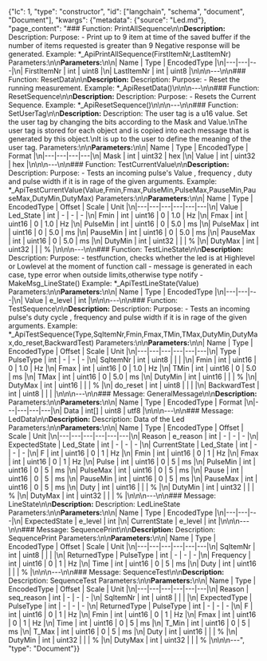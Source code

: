 {"lc": 1, "type": "constructor", "id": ["langchain", "schema", "document", "Document"], "kwargs": {"metadata": {"source": "Led.md"}, "page_content": "### Function: PrintAllSequence\n\n**Description:** Description: Purpose: - Print up to 9 item at time of the saved buffer if the number of items requested is greater than 9 Negative response will be generated. Example: *_ApiPrintAllSequence(FirstItemNr,LastItemNr) Parameters:\n\n**Parameters:**\n\n| Name | Type | EncodedType |\n|---|---|---|\n| FirstItemNr | int | uint8 |\n| LastItemNr | int | uint8 |\n\n\n---\n\n### Function: ResetData\n\n**Description:** Description: Purpose: - Reset the running measurement. Example: *_ApiResetData()\n\n\n---\n\n### Function: ResetSequence\n\n**Description:** Description: Purpose: - Resets the Current Sequence. Example: *_ApiResetSequence()\n\n\n---\n\n### Function: SetUserTag\n\n**Description:** Description: The user tag is a u16 value. Set the user tag by changing the bits according to the Mask and Value.\nThe user tag is stored for each object and is copied into each message that is generated by this object.\nIt is up to the user to define the meaning of the user tag. Parameters:\n\n**Parameters:**\n\n| Name | Type | EncodedType | Format |\n|---|---|---|---|\n| Mask | int | uint32 | hex |\n| Value | int | uint32 | hex |\n\n\n---\n\n### Function: TestCurrentValue\n\n**Description:** Description: Purpose: - Tests an incoming pulse's Value , frequency , duty and pulse width if it is in rage of the given arguments. Example: *_ApiTestCurrentValue(Value,Fmin,Fmax,PulseMin,PulseMax,PauseMin,PauseMax,DutyMin,DutyMax) Parameters:\n\n**Parameters:**\n\n| Name | Type | EncodedType | Offset | Scale | Unit |\n|---|---|---|---|---|---|\n| Value | Led_State | int | - | - | - |\n| Fmin | int | uint16 | 0 | 1.0 | Hz |\n| Fmax | int | uint16 | 0 | 1.0 | Hz |\n| PulseMin | int | uint16 | 0 | 5.0 | ms |\n| PulseMax | int | uint16 | 0 | 5.0 | ms |\n| PauseMin | int | uint16 | 0 | 5.0 | ms |\n| PauseMax | int | uint16 | 0 | 5.0 | ms |\n| DutyMin | int | uint32 |  |  | % |\n| DutyMax | int | uint32 |  |  | % |\n\n\n---\n\n### Function: TestLineState\n\n**Description:** Description: Purpose: - testfunction, checks whether the led is at Highlevel or Lowlevel at the moment of function call - message is generated in each case, type error when outside limits,otherwise type notify - MakeMsg_LineState() Example: *_ApiTestLineState(Value) Parameters:\n\n**Parameters:**\n\n| Name | Type | EncodedType |\n|---|---|---|\n| Value | e_level | int |\n\n\n---\n\n### Function: TestSequence\n\n**Description:** Description: Purpose: - Tests an incoming pulse's duty cycle , frequency and pulse width if it is in rage of the given arguments. Example: *_ApiTestSequence(Type,SqItemNr,Fmin,Fmax,TMin,TMax,DutyMin,DutyMax,do_reset,BackwardTest) Parameters:\n\n**Parameters:**\n\n| Name | Type | EncodedType | Offset | Scale | Unit |\n|---|---|---|---|---|---|\n| Type | PulseType | int | - | - | - |\n| SqItemNr | int | uint8 |  |  |  |\n| Fmin | int | uint16 | 0 | 1.0 | Hz |\n| Fmax | int | uint16 | 0 | 1.0 | Hz |\n| TMin | int | uint16 | 0 | 5.0 | ms |\n| TMax | int | uint16 | 0 | 5.0 | ms |\n| DutyMin | int | uint16 |  |  | % |\n| DutyMax | int | uint16 |  |  | % |\n| do_reset | int | uint8 |  |  |  |\n| BackwardTest | int | uint8 |  |  |  |\n\n\n---\n\n### Message: GeneralMessage\n\n**Description:** Parameters:\n\n**Parameters:**\n\n| Name | Type | EncodedType | Format |\n|---|---|---|---|\n| Data | int[] | uint8 | utf8 |\n\n\n---\n\n### Message: LedData\n\n**Description:** Description: Data of the Led Parameters:\n\n**Parameters:**\n\n| Name | Type | EncodedType | Offset | Scale | Unit |\n|---|---|---|---|---|---|\n| Reason | e_reason | int | - | - | - |\n| ExpectedState | Led_State | int | - | - | - |\n| CurrentState | Led_State | int | - | - | - |\n| F | int | uint16 | 0 | 1 | Hz |\n| Fmin | int | uint16 | 0 | 1 | Hz |\n| Fmax | int | uint16 | 0 | 1 | Hz |\n| Pulse | int | uint16 | 0 | 5 | ms |\n| PulseMin | int | uint16 | 0 | 5 | ms |\n| PulseMax | int | uint16 | 0 | 5 | ms |\n| Pause | int | uint16 | 0 | 5 | ms |\n| PauseMin | int | uint16 | 0 | 5 | ms |\n| PauseMax | int | uint16 | 0 | 5 | ms |\n| Duty | int | uint16 |  |  | % |\n| DutyMin | int | uint32 |  |  | % |\n| DutyMax | int | uint32 |  |  | % |\n\n\n---\n\n### Message: LineState\n\n**Description:** Description: LedLineState Parameters:\n\n**Parameters:**\n\n| Name | Type | EncodedType |\n|---|---|---|\n| ExpectedState | e_level | int |\n| CurrentState | e_level | int |\n\n\n---\n\n### Message: SequencePrint\n\n**Description:** Description: SequencePrint Parameters:\n\n**Parameters:**\n\n| Name | Type | EncodedType | Offset | Scale | Unit |\n|---|---|---|---|---|---|\n| SqItemNr | int | uint8 |  |  |  |\n| ReturnedType | PulseType | int | - | - | - |\n| Frequency | int | uint16 | 0 | 1 | Hz |\n| Time | int | uint16 | 0 | 5 | ms |\n| Duty | int | uint16 |  |  | % |\n\n\n---\n\n### Message: SequenceTest\n\n**Description:** Description: SequenceTest Parameters:\n\n**Parameters:**\n\n| Name | Type | EncodedType | Offset | Scale | Unit |\n|---|---|---|---|---|---|\n| Reason | seq_reason | int | - | - | - |\n| SqItemNr | int | uint8 |  |  |  |\n| ExpectedType | PulseType | int | - | - | - |\n| ReturnedType | PulseType | int | - | - | - |\n| F | int | uint16 | 0 | 1 | Hz |\n| Fmin | int | uint16 | 0 | 1 | Hz |\n| Fmax | int | uint16 | 0 | 1 | Hz |\n| Time | int | uint16 | 0 | 5 | ms |\n| T_Min | int | uint16 | 0 | 5 | ms |\n| T_Max | int | uint16 | 0 | 5 | ms |\n| Duty | int | uint16 |  |  | % |\n| DutyMin | int | uint32 |  |  | % |\n| DutyMax | int | uint32 |  |  | % |\n\n\n---", "type": "Document"}}